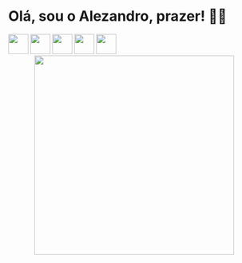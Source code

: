 # Olá, sou o Alezandro, prazer! ✌🏾

<div>
    <img width="40" src="https://cdn.jsdelivr.net/gh/devicons/devicon/icons/javascript/javascript-plain.svg">  
    <img width="40" src="https://cdn.jsdelivr.net/gh/devicons/devicon/icons/react/react-original.svg" />     
    <img width="40" src="https://cdn.jsdelivr.net/gh/devicons/devicon/icons/bootstrap/bootstrap-plain.svg" /> 
    <img width="40" src="https://cdn.jsdelivr.net/gh/devicons/devicon/icons/sass/sass-original.svg" />   
    <img width="40" src="https://cdn.jsdelivr.net/gh/devicons/devicon/icons/firebase/firebase-plain.svg" />
</div>

<div align="center">
    <img width="400vh" src="https://github-readme-stats.vercel.app/api/top-langs/?username=zandrocr&theme=algolia&hide_border=false&include_all_commits=false&count_private=false&layout=compact"/>
</div>

